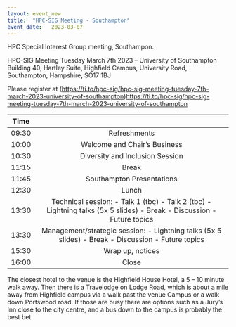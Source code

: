 ```yaml
---
layout: event_new
title:  "HPC-SIG Meeting - Southampton"
event_date:   2023-03-07
---
```


HPC Special Interest Group meeting, Southampon.

HPC-SIG Meeting Tuesday March 7th 2023 – University of Southampton
Building 40, Hartley Suite, Highfield Campus, University Road, Southampton, Hampshire, SO17 1BJ

Please register at (https://ti.to/hpc-sig/hpc-sig-meeting-tuesday-7th-march-2023-university-of-southampton)https://ti.to/hpc-sig/hpc-sig-meeting-tuesday-7th-march-2023-university-of-southampton

|  Time |                                                                                                                             |
|:-----:|:---------------------------------------------------------------------------------------------------------------------------:|
| 09:30 | Refreshments                                                                                                                |
| 10:00 | Welcome and Chair’s Business                                                                                                |
| 10:30 | Diversity and Inclusion Session                                                                                             |
| 11:15 | Break                                                                                                                       |
| 11:45 | Southampton Presentations                                                                                                   |
| 12:30 | Lunch                                                                                                                       |
| 13:30 | Technical session:  - Talk 1 (tbc)  - Talk 2 (tbc)  - Lightning talks (5x 5 slides)  - Break  - Discussion  - Future topics |
| 13:30 | Management/strategic session:  - Lightning talks (5x 5 slides)  - Break  - Discussion  - Future topics                      |
| 15:30 | Wrap up, notices                                                                                                            |
| 16:00 | Close                                                                                                                       |

The closest hotel to the venue is the Highfield House Hotel, a 5 – 10 minute walk away. Then there is a Travelodge on Lodge Road, which is about a mile away from Highfield campus via a walk past the  venue Campus or a walk down Portswood road. If those are busy there are options such as a Jury’s Inn close to the city centre, and a bus down to the campus is probably the best bet.
